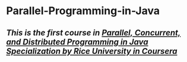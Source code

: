 # Parallel-Programming-in-Java

## _This is the first course in [Parallel, Concurrent, and Distributed Programming in Java Specialization by Rice University in Coursera](https://www.coursera.org/specializations/pcdp)_

